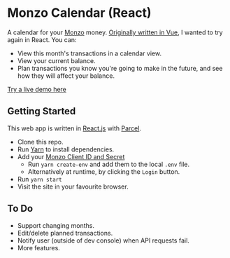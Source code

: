 # Monzo Calendar (React)

A calendar for your [Monzo](https://monzo.com) money. [Originally written in Vue](https://github.com/robcrocombe/monzo-calendar), I wanted to try again in React. You can:

* View this month's transactions in a calendar view.
* View your current balance.
* Plan transactions you know you're going to make in the future, and see how they will affect your balance.

[Try a live demo here](https://robcrocombe.github.io/monzo-calendar-react/)

## Getting Started

This web app is written in [React.js](https://reactjs.org) with [Parcel](https://parceljs.org).

* Clone this repo.
* Run [Yarn](https://yarnpkg.com) to install dependencies.
* Add your [Monzo Client ID and Secret](https://developers.monzo.com)
  * Run `yarn create-env` and add them to the local `.env` file.
  * Alternatively at runtime, by clicking the `Login` button.
* Run `yarn start`
* Visit the site in your favourite browser.

## To Do
- Support changing months.
- Edit/delete planned transactions.
- Notify user (outside of dev console) when API requests fail.
- More features.
